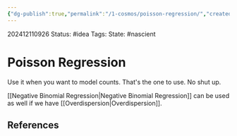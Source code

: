 ```yaml
---
{"dg-publish":true,"permalink":"/1-cosmos/poisson-regression/","created":"2024-12-11T09:26:00.738-05:00","updated":"2024-12-11T09:29:25.786-05:00"}
---
```


202412110926
Status: #idea
Tags: 
State: #nascient
# Poisson Regression

Use it when you want to model counts. That's the one to use.
No shut up.

[[Negative Binomial Regression\|Negative Binomial Regression]] can be used as well if we have [[Overdispersion\|Overdispersion]].


## References
